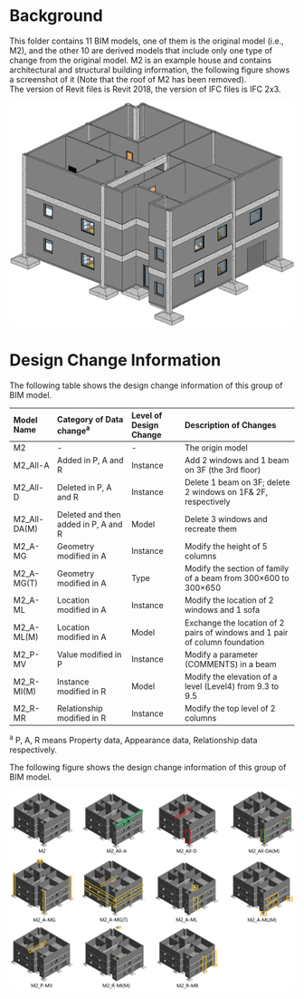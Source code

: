 # Background  
This folder contains 11 BIM models, one of them is the original model (i.e., M2), and the other 10 are derived models that include only one type of change from the original model. M2 is an example house and contains architectural and structural building information, the following figure shows a screenshot of it (Note that the roof of M2 has been removed).  
The version of Revit files is Revit 2018, the version of IFC files is IFC 2x3.  

![image](https://github.com/Zhou-Yucheng/Design-Change-BIM-Models/blob/master/images/M2-screenshot.png)

# Design Change Information
The following table shows the design change information of this group of BIM model.  

|Model Name|Category of Data change<sup>a</sup>|Level of Design Change|Description of Changes|
|:--|:--|:--|:--|
|M2|-|-|The origin model|
|M2_All-A|Added in P, A and R|Instance|Add 2 windows and 1 beam on 3F (the 3rd floor)|
|M2_All-D|Deleted in P, A and R|Instance|Delete 1 beam on 3F; delete 2 windows on 1F& 2F, respectively|
|M2_All-DA(M)|Deleted and then added in P, A and R|Model|Delete 3 windows and recreate them|
|M2_A-MG|Geometry modified in A|Instance|Modify the height of 5 columns|
|M2_A-MG(T)|Geometry modified in A|Type|Modify the section of family of a beam from 300×600 to 300×650|
|M2_A-ML|Location modified in A|Instance|Modify the location of 2 windows and 1 sofa|
|M2_A-ML(M)|Location modified in A|Model| Exchange the location of 2 pairs of windows and 1 pair of column foundation|
|M2_P-MV|Value modified in P|Instance|Modify a parameter (COMMENTS) in a beam|
|M2_R-MI(M)|Instance modified in R|Model|Modify the elevation of a level (Level4) from 9.3 to 9.5|
|M2_R-MR|Relationship modified in R|Instance|Modify the top level of 2 columns|

<sup>a</sup> P, A, R means Property data, Appearance data, Relationship data respectively.   
  
  
The following figure shows the design change information of this group of BIM model.  

![image](https://github.com/Zhou-Yucheng/Design-Change-BIM-Models/blob/master/images/M2-Changes.png)
